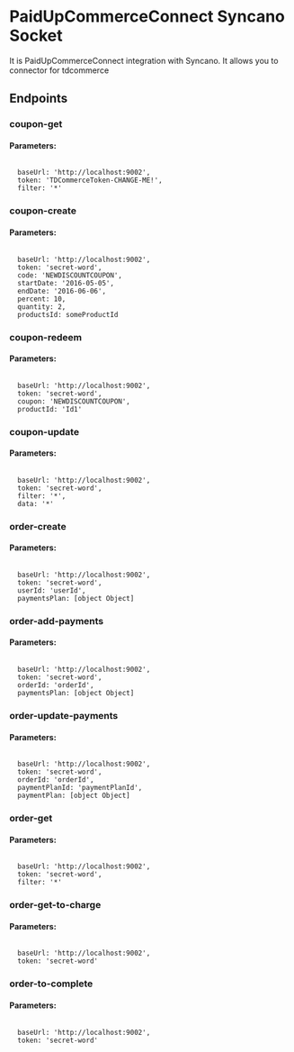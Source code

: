 # PaidUpCommerceConnect Syncano Socket

It is PaidUpCommerceConnect integration with Syncano. It allows you to connector for tdcommerce

## Endpoints

### coupon-get

#### Parameters:
```

  baseUrl: 'http://localhost:9002',
  token: 'TDCommerceToken-CHANGE-ME!',
  filter: '*'
```


### coupon-create

#### Parameters:
```

  baseUrl: 'http://localhost:9002',
  token: 'secret-word',
  code: 'NEWDISCOUNTCOUPON',
  startDate: '2016-05-05',
  endDate: '2016-06-06',
  percent: 10,
  quantity: 2,
  productsId: someProductId
```


### coupon-redeem

#### Parameters:
```

  baseUrl: 'http://localhost:9002',
  token: 'secret-word',
  coupon: 'NEWDISCOUNTCOUPON',
  productId: 'Id1'
```


### coupon-update

#### Parameters:
```

  baseUrl: 'http://localhost:9002',
  token: 'secret-word',
  filter: '*',
  data: '*'
```


### order-create

#### Parameters:
```

  baseUrl: 'http://localhost:9002',
  token: 'secret-word',
  userId: 'userId',
  paymentsPlan: [object Object]
```


### order-add-payments

#### Parameters:
```

  baseUrl: 'http://localhost:9002',
  token: 'secret-word',
  orderId: 'orderId',
  paymentsPlan: [object Object]
```


### order-update-payments

#### Parameters:
```

  baseUrl: 'http://localhost:9002',
  token: 'secret-word',
  orderId: 'orderId',
  paymentPlanId: 'paymentPlanId',
  paymentPlan: [object Object]
```


### order-get

#### Parameters:
```

  baseUrl: 'http://localhost:9002',
  token: 'secret-word',
  filter: '*'
```


### order-get-to-charge

#### Parameters:
```

  baseUrl: 'http://localhost:9002',
  token: 'secret-word'
```


### order-to-complete

#### Parameters:
```

  baseUrl: 'http://localhost:9002',
  token: 'secret-word'
```

